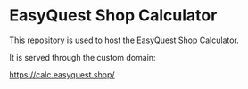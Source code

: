 # EasyQuest Shop Calculator

This repository is used to host the EasyQuest Shop Calculator.

It is served through the custom domain:

https://calc.easyquest.shop/
